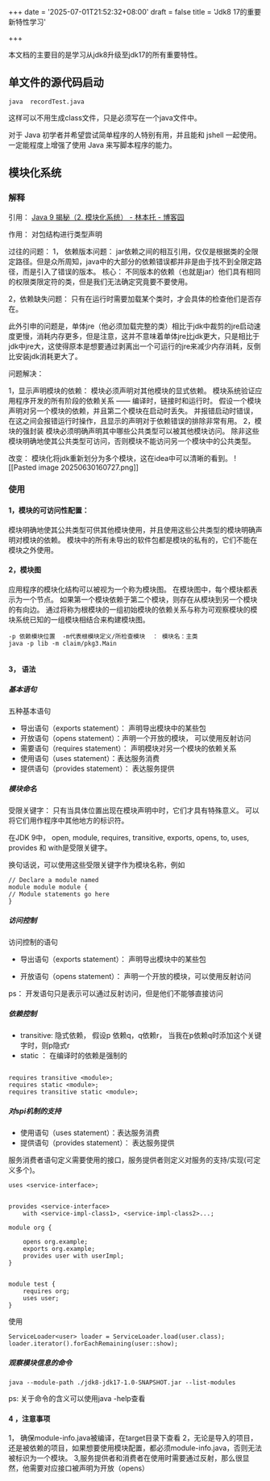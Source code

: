 +++
date = '2025-07-01T21:52:32+08:00'
draft = false
title = 'Jdk8 17的重要新特性学习'

+++





本文档的主要目的是学习从jdk8升级至jdk17的所有重要特性。

## 单文件的源代码启动
```
java  recordTest.java
```
这样可以不用生成class文件，只是必须写在一个java文件中。

对于 Java 初学者并希望尝试简单程序的人特别有用，并且能和 jshell 一起使用。一定能程度上增强了使用 Java 来写脚本程序的能力。


## 模块化系统


###  解释

引用： [Java 9 揭秘（2. 模块化系统） - 林本托 - 博客园](https://www.cnblogs.com/IcanFixIt/p/6947763.html)


作用： 对包结构进行类型声明


过往的问题：
1， 依赖版本问题： jar依赖之间的相互引用，仅仅是根据类的全限定路径。但是众所周知，java中的大部分的依赖错误都并非是由于找不到全限定路径，而是引入了错误的版本。
核心： 不同版本的依赖（也就是jar）他们具有相同的权限类限定符的类，但是我们无法确定究竟要不要使用。

2，依赖缺失问题： 只有在运行时需要加载某个类时，才会具体的检查他们是否存在。

此外引申的问题是，单体jre（他必须加载完整的类）相比于jdk中裁剪的jre启动速度更慢，消耗内存更多，但是注意，这并不意味着单体jre比jdk更大，只是相比于jdk中jre大，这使得原本是想要通过剥离出一个可运行的jre来减少内存消耗，反倒比安装jdk消耗更大了。


问题解决：

1，显示声明模块的依赖：
模块必须声明对其他模块的显式依赖。 模块系统验证应用程序开发的所有阶段的依赖关系 —— 编译时，链接时和运行时。 假设一个模块声明对另一个模块的依赖，并且第二个模块在启动时丢失。
并报错启动时错误，在这之间会报错运行时操作，且显示的声明对于依赖错误的排除非常有用。
2，模块的强封装
模块必须明确声明其中哪些公共类型可以被其他模块访问。 除非这些模块明确地使其公共类型可访问，否则模块不能访问另一个模块中的公共类型。



改变：
模块化将jdk重新划分为多个模块，这在idea中可以清晰的看到。
![[Pasted image 20250630160727.png]]


### 使用


#### 1，模块的可访问性配置： 
模块明确地使其公共类型可供其他模块使用，并且使用这些公共类型的模块明确声明对模块的依赖。 模块中的所有未导出的软件包都是模块的私有的，它们不能在模块之外使用。
#### 2，模块图
应用程序的模块化结构可以被视为一个称为模块图。 在模块图中，每个模块都表示为一个节点。 如果第一个模块依赖于第二个模块，则存在从模块到另一个模块的有向边。 通过将称为根模块的一组初始模块的依赖关系与称为可观察模块的模块系统已知的一组模块相结合来构建模块图。

```
-p 依赖模块位置  -m代表根模块定义/所检查模块  ： 模块名：主类
java -p lib -m claim/pkg3.Main


```




#### 3， 语法

#####  基本语句
五种基本语句
- 导出语句（exports statement）： 声明导出模块中的某些包
- 开放语句（opens statement）：声明一个开放的模块， 可以使用反射访问
- 需要语句（requires statement）： 声明模块对另一个模块的依赖关系
- 使用语句（uses statement）：表达服务消费
- 提供语句（provides statement）： 表达服务提供


##### 模块命名


受限关键字： 只有当具体位置出现在模块声明中时，它们才具有特殊意义。 可以将它们用作程序中其他地方的标识符。

在JDK 9中， open, module, requires, transitive, exports, opens, to, uses, provides 和 with是受限关键字。


换句话说，可以使用这些受限关键字作为模块名称，例如
```
// Declare a module named 
module module module { 
// Module statements go here 
}
```





##### 访问控制

访问控制的语句
- 导出语句（exports statement）：  声明导出模块中的某些包

- 开放语句（opens statement）： 声明一个开放的模块，可以使用反射访问


ps：  开发语句只是表示可以通过反射访问，但是他们不能够直接访问


##### 依赖控制
- transitive: 隐式依赖， 
假设p 依赖q，q依赖r，
当我在p依赖q时添加这个关键字时，则p隐式r
- static  ： 在编译时的依赖是强制的


```

requires transitive <module>;    
requires static <module>;
requires transitive static <module>;
```


##### 对spi机制的支持

- 使用语句（uses statement）：表达服务消费
- 提供语句（provides statement）： 表达服务提供

服务消费者语句定义需要使用的接口，服务提供者则定义对服务的支持/实现(可定义多个)。


```
uses <service-interface>;


provides <service-interface>
    with <service-impl-class1>, <service-impl-class2>...;

```


```
module org {  

    opens org.example;    
    exports org.example;  
    provides user with userImpl;  
}


module test {  
    requires org;  
    uses user;  
}

```


使用
```
ServiceLoader<user> loader = ServiceLoader.load(user.class);  
loader.iterator().forEachRemaining(user::show);
```
#####   观察模块信息的命令

```
java --module-path ./jdk8-jdk17-1.0-SNAPSHOT.jar --list-modules
```

ps: 关于命令的含义可以使用java -help查看
#### 4 ，注意事项

1， 确保module-info.java被编译，在target目录下查看
2，无论是导入的项目，还是被依赖的项目，如果想要使用模块配置，都必须module-info.java，否则无法被标识为一个模块。
3,服务提供者和消费者在使用时需要通过反射，那么很显然，他需要对应接口被声明为开放（opens）